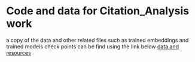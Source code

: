 # Code and data for Citation_Analysis work
a copy of the data and other related files such as trained embeddings and trained models check points can be find using the link below
[data and resources](https://drive.google.com/drive/folders/1bLGkJxMQk2vijQGZ68u2WQmXbBy82k2K?usp=sharing)
